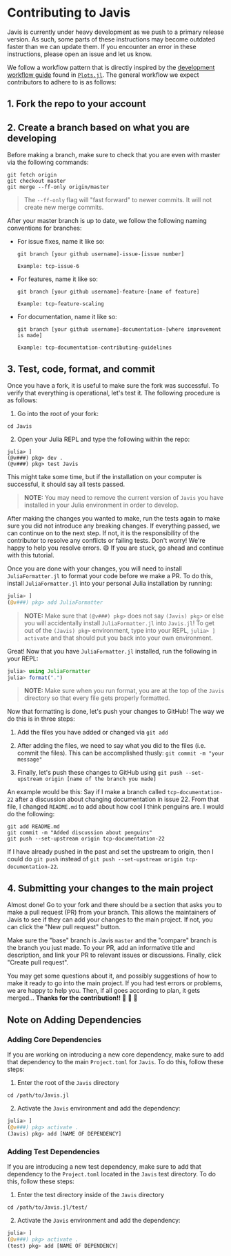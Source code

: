 # Contributing to Javis

Javis is currently under heavy development as we push to a primary release version. As such, some parts of these instructions may become outdated faster than we can update them. If you encounter an error in these instructions, please open an issue and let us know. 

We follow a workflow pattern that is directly inspired by the [development workflow guide](http://docs.juliaplots.org/latest/contributing/#Development-Workflow-1) found in [`Plots.jl`](https://github.com/JuliaPlots/Plots.jl). The general workflow we expect contributors to adhere to is as follows:

## 1. Fork the repo to your account

## 2. Create a branch based on what you are developing

Before making a branch, make sure to check that you are even with master via the following commands:

```
git fetch origin
git checkout master
git merge --ff-only origin/master
```

> The `--ff-only` flag will "fast forward" to newer commits. It will not create new merge commits.

After your master branch is up to date, we follow the following naming conventions for branches:

- For issue fixes, name it like so:

      git branch [your github username]-issue-[issue number]

      Example: tcp-issue-6

- For features, name it like so:

      git branch [your github username]-feature-[name of feature]

      Example: tcp-feature-scaling

- For documentation, name it like so:

      git branch [your github username]-documentation-[where improvement is made]

      Example: tcp-documentation-contributing-guidelines

## 3. Test, code, format, and commit

Once you have a fork, it is useful to make sure the fork was successful.
To verify that everything is operational, let's test it.
The following procedure is as follows:

1. Go into the root of your fork:

`cd Javis`

2. Open your Julia REPL and type the following within the repo:

```
julia> ]
(@v###) pkg> dev .
(@v###) pkg> test Javis
```

This might take some time, but if the installation on your computer is successful, it should say all tests passed.

> **NOTE:** You may need to remove the current version of `Javis` you have installed in your Julia environment in order to develop. 

After making the changes you wanted to make, run the tests again to make sure you did not introduce any breaking changes.
If everything passed, we can continue on to the next step.
If not, it is the responsibility of the contributor to resolve any conflicts or failing tests.
Don't worry!
We're happy to help you resolve errors. 😄
If you are stuck, go ahead and continue with this tutorial.

Once you are done with your changes, you will need to install `JuliaFormatter.jl` to format your code before we make a PR.
To do this, install `JuliaFormatter.jl` into your personal Julia installation by running:

```julia
julia> ]
(@v###) pkg> add JuliaFormatter
```

> **NOTE:** Make sure that `(@v###) pkg>` does not say `(Javis) pkg>` or else you will accidentally install `JuliaFormatter.jl` into `Javis.jl`! To get out of the `(Javis) pkg>` environment, type into your REPL, `julia> ] activate` and that should put you back into your own environment.

Great!
Now that you have `JuliaFormatter.jl` installed, run the following in your REPL:

```julia
julia> using JuliaFormatter
julia> format(".")
```

> **NOTE:** Make sure when you run format, you are at the top of the `Javis` directory so that every file gets properly formatted.

Now that formatting is done, let's push your changes to GitHub!
The way we do this is in three steps:

1. Add the files you have added or changed via `git add` 

2. After adding the files, we need to say what you did to the files (i.e. commit the files). This can be accomplished thusly: `git commit -m "your message"` 

3. Finally, let's push these changes to GitHub using `git push --set-upstream origin [name of the branch you made]`

An example would be this: Say if I make a branch called `tcp-documentation-22` after a discussion about changing documentation in issue 22. 
From that file, I changed `README.md` to add about how cool I think penguins are.
I would do the following:

```
git add README.md
git commit -m "Added discussion about penguins"
git push --set-upstream origin tcp-documentation-22
```

If I have already pushed in the past and set the upstream to origin, then I could do `git push` instead of `git push --set-upstream origin tcp-documentation-22`.

## 4. Submitting your changes to the main project

Almost done! Go to your fork and there should be a section that asks you to make a pull request (PR) from your branch. This allows the maintainers of Javis to see if they can add your changes to the main project. If not, you can click the "New pull request" button.

Make sure the "base" branch is Javis `master` and the "compare" branch is the branch you just made. 
To your PR, add an informative title and description, and link your PR to relevant issues or discussions. 
Finally, click "Create pull request". 

You may get some questions about it, and possibly suggestions of how to make it ready to go into the main project. 
If you had test errors or problems, we are happy to help you. 
Then, if all goes according to plan, it gets merged... **Thanks for the contribution!!** :tada: :tada: :tada:

## Note on Adding Dependencies

### Adding Core Dependencies

If you are working on introducing a new core dependency, make sure to add that dependency to the main `Project.toml` for `Javis`.
To do this, follow these steps:

1. Enter the root of the `Javis` directory 

```
cd /path/to/Javis.jl
```

2. Activate the `Javis` environment and add the dependency:

```julia
julia> ]
(@v###) pkg> activate .
(Javis) pkg> add [NAME OF DEPENDENCY]
```

### Adding Test Dependencies

If you are  introducing a new test dependency, make sure to add that dependency to the `Project.toml` located in the `Javis` test directory.
To do this, follow these steps:

1. Enter the test directory inside of the `Javis` directory 

```
cd /path/to/Javis.jl/test/
```

2. Activate the `Javis` environment and add the dependency:

```julia
julia> ]
(@v###) pkg> activate .
(test) pkg> add [NAME OF DEPENDENCY]
```
